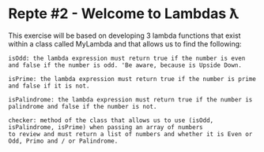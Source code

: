 # Repte #2 - Welcome to Lambdas ƛ

This exercise will be based on developing 3 lambda functions that exist within a class called MyLambda and that allows us to find the following:

    isOdd: the lambda expression must return true if the number is even and false if the number is odd. 'Be aware, because is Upside Down.

    isPrime: the lambda expression must return true if the number is prime and false if it is not.

    isPalindrome: the lambda expression must return true if the number is palindrome and false if the number is not.

    checker: method of the class that allows us to use (isOdd, isPalindrome, isPrime) when passing an array of numbers 
    to review and must return a list of numbers and whether it is Even or Odd, Primo and / or Palindrome.
